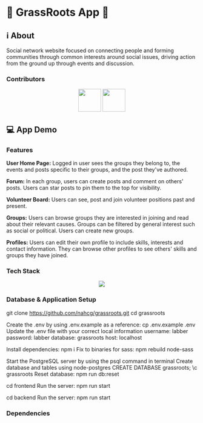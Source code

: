 # 🌱 GrassRoots App 🤝

## ℹ️ About

Social network website focused on connecting people and forming communities through common interests around social issues, driving action from the ground up through events and discussion.

### Contributors

<div align="center">
<img src="https://github.com/nahcg.png" width="60px;"/>
<img src="https://github.com/MithraPerera.png" width="60px;"/>
</div>

## 💻 App Demo

### Features
**User Home Page:** Logged in user sees the groups they belong to, the events and posts specific to their groups, and the post they've authored.

**Forum:** In each group, users can create posts and comment on others' posts. Users can star posts to pin them to the top for visibility.

**Volunteer Board:** Users can see, post and join volunteer positions past and present.

**Groups:** Users can browse groups they are interested in joining and read about their relevant causes. Groups can be filtered by general interest such as social or political. Users can create new groups.

**Profiles:** Users can edit their own profile to include skills, interests and contact information. They can browse other profiles to see others' skills and groups they have joined.

### Tech Stack

<p align="center">
  <a href="https://skillicons.dev">
    <img src="https://skillicons.dev/icons?i=react,express,nodejs,postgres,materialui,tailwind,css" />
  </a>
</p>

### Database & Application Setup

git clone https://github.com/nahcg/grassroots.git
cd grassroots

Create the .env by using .env.example as a reference: cp .env.example .env
Update the .env file with your correct local information
username: labber
password: labber
database: grassroots
host: localhost

Install dependencies: npm i
Fix to binaries for sass: npm rebuild node-sass

Start the PostgreSQL server by using the psql command in terminal
Create database and tables using node-postgres
  CREATE DATABASE grassroots;
  \c grassroots 
Reset database: npm run db:reset

cd frontend
Run the server: npm run start

cd backend
Run the server: npm run start

### Dependencies

